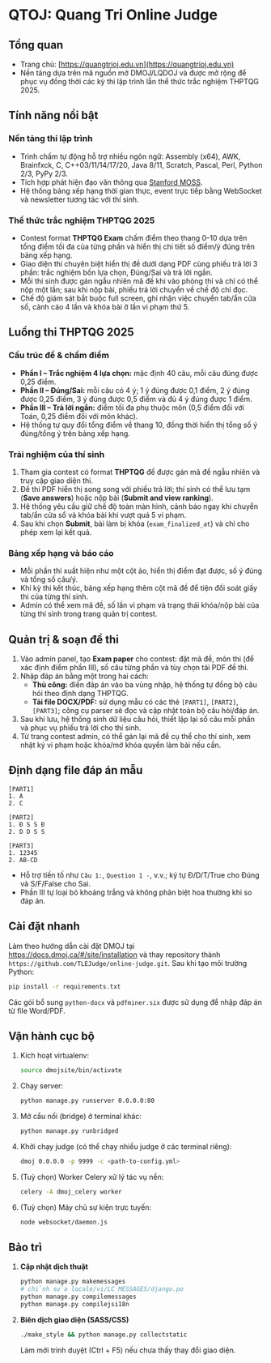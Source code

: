 # QTOJ: Quang Tri Online Judge

## Tổng quan
- Trang chủ: [https://quangtrioj.edu.vn](https://quangtrioj.edu.vn)
- Nền tảng dựa trên mã nguồn mở DMOJ/LQDOJ và được mở rộng để phục vụ đồng thời các kỳ thi lập trình lẫn thể thức trắc nghiệm THPTQG 2025.

## Tính năng nổi bật
### Nền tảng thi lập trình
- Trình chấm tự động hỗ trợ nhiều ngôn ngữ: Assembly (x64), AWK, Brainfxck, C, C++03/11/14/17/20, Java 8/11, Scratch, Pascal, Perl, Python 2/3, PyPy 2/3.
- Tích hợp phát hiện đạo văn thông qua [Stanford MOSS](https://theory.stanford.edu/~aiken/moss/).
- Hệ thống bảng xếp hạng thời gian thực, event trực tiếp bằng WebSocket và newsletter tương tác với thí sinh.

### Thể thức trắc nghiệm THPTQG 2025
- Contest format **THPTQG Exam** chấm điểm theo thang 0–10 dựa trên tổng điểm tối đa của từng phần và hiển thị chi tiết số điểm/ý đúng trên bảng xếp hạng.
- Giao diện thi chuyên biệt hiển thị đề dưới dạng PDF cùng phiếu trả lời 3 phần: trắc nghiệm bốn lựa chọn, Đúng/Sai và trả lời ngắn.
- Mỗi thí sinh được gán ngẫu nhiên mã đề khi vào phòng thi và chỉ có thể nộp một lần; sau khi nộp bài, phiếu trả lời chuyển về chế độ chỉ đọc.
- Chế độ giám sát bắt buộc full screen, ghi nhận việc chuyển tab/ẩn cửa sổ, cảnh cáo 4 lần và khóa bài ở lần vi phạm thứ 5.

## Luồng thi THPTQG 2025
### Cấu trúc đề & chấm điểm
- **Phần I – Trắc nghiệm 4 lựa chọn:** mặc định 40 câu, mỗi câu đúng được 0,25 điểm.
- **Phần II – Đúng/Sai:** mỗi câu có 4 ý; 1 ý đúng được 0,1 điểm, 2 ý đúng được 0,25 điểm, 3 ý đúng được 0,5 điểm và đủ 4 ý đúng được 1 điểm.
- **Phần III – Trả lời ngắn:** điểm tối đa phụ thuộc môn (0,5 điểm đối với Toán, 0,25 điểm đối với môn khác).
- Hệ thống tự quy đổi tổng điểm về thang 10, đồng thời hiển thị tổng số ý đúng/tổng ý trên bảng xếp hạng.

### Trải nghiệm của thí sinh
1. Tham gia contest có format **THPTQG** để được gán mã đề ngẫu nhiên và truy cập giao diện thi.
2. Đề thi PDF hiển thị song song với phiếu trả lời; thí sinh có thể lưu tạm (**Save answers**) hoặc nộp bài (**Submit and view ranking**).
3. Hệ thống yêu cầu giữ chế độ toàn màn hình, cảnh báo ngay khi chuyển tab/ẩn cửa sổ và khóa bài khi vượt quá 5 vi phạm.
4. Sau khi chọn **Submit**, bài làm bị khóa (`exam_finalized_at`) và chỉ cho phép xem lại kết quả.

### Bảng xếp hạng và báo cáo
- Mỗi phần thi xuất hiện như một cột ảo, hiển thị điểm đạt được, số ý đúng và tổng số câu/ý.
- Khi kỳ thi kết thúc, bảng xếp hạng thêm cột mã đề để tiện đối soát giấy thi của từng thí sinh.
- Admin có thể xem mã đề, số lần vi phạm và trạng thái khóa/nộp bài của từng thí sinh trong trang quản trị contest.

## Quản trị & soạn đề thi
1. Vào admin panel, tạo **Exam paper** cho contest: đặt mã đề, môn thi (để xác định điểm phần III), số câu từng phần và tùy chọn tải PDF đề thi.
2. Nhập đáp án bằng một trong hai cách:
   - **Thủ công:** điền đáp án vào ba vùng nhập, hệ thống tự đồng bộ câu hỏi theo định dạng THPTQG.
   - **Tải file DOCX/PDF:** sử dụng mẫu có các thẻ `[PART1]`, `[PART2]`, `[PART3]`; công cụ parser sẽ đọc và cập nhật toàn bộ câu hỏi/đáp án.
3. Sau khi lưu, hệ thống sinh dữ liệu câu hỏi, thiết lập lại số câu mỗi phần và phục vụ phiếu trả lời cho thí sinh.
4. Từ trang contest admin, có thể gán lại mã đề cụ thể cho thí sinh, xem nhật ký vi phạm hoặc khóa/mở khóa quyền làm bài nếu cần.

## Định dạng file đáp án mẫu
```
[PART1]
1. A
2. C

[PART2]
1. Đ S S Đ
2. D D S S

[PART3]
1. 12345
2. AB-CD
```
- Hỗ trợ tiền tố như `Câu 1:`, `Question 1 -`, v.v.; ký tự Đ/D/T/True cho Đúng và S/F/False cho Sai.
- Phần III tự loại bỏ khoảng trắng và không phân biệt hoa thường khi so đáp án.

## Cài đặt nhanh
Làm theo hướng dẫn cài đặt DMOJ tại <https://docs.dmoj.ca/#/site/installation> và thay repository thành `https://github.com/TLEJudge/online-judge.git`. Sau khi tạo môi trường Python:
```bash
pip install -r requirements.txt
```
Các gói bổ sung `python-docx` và `pdfminer.six` được sử dụng để nhập đáp án từ file Word/PDF.

## Vận hành cục bộ
1. Kích hoạt virtualenv:
   ```bash
   source dmojsite/bin/activate
   ```
2. Chạy server:
   ```bash
   python manage.py runserver 0.0.0.0:80
   ```
3. Mở cầu nối (bridge) ở terminal khác:
   ```bash
   python manage.py runbridged
   ```
4. Khởi chạy judge (có thể chạy nhiều judge ở các terminal riêng):
   ```bash
   dmoj 0.0.0.0 -p 9999 -c <path-to-config.yml>
   ```
5. (Tuỳ chọn) Worker Celery xử lý tác vụ nền:
   ```bash
   celery -A dmoj_celery worker
   ```
6. (Tuỳ chọn) Máy chủ sự kiện trực tuyến:
   ```bash
   node websocket/daemon.js
   ```
## Bảo trì
1. **Cập nhật dịch thuật**
   ```bash
   python manage.py makemessages
   # chỉnh sửa locale/vi/LC_MESSAGES/django.po
   python manage.py compilemessages
   python manage.py compilejsi18n
   ```
2. **Biên dịch giao diện (SASS/CSS)**
   ```bash
   ./make_style && python manage.py collectstatic
   ```
   Làm mới trình duyệt (Ctrl + F5) nếu chưa thấy thay đổi giao diện.
